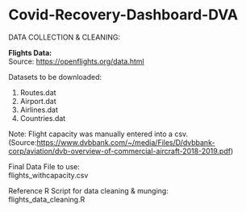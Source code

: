 # Covid-Recovery-Dashboard-DVA


DATA COLLECTION & CLEANING:

**Flights Data:**   
Source: https://openflights.org/data.html  
  
Datasets to be downloaded:  
1. Routes.dat  
2. Airport.dat  
3. Airlines.dat  
4. Countries.dat  
  
Note: Flight capacity was manually entered into a csv. (Source:https://www.dvbbank.com/~/media/Files/D/dvbbank-corp/aviation/dvb-overview-of-commercial-aircraft-2018-2019.pdf)    
  
Final Data File to use:  
flights_withcapacity.csv  
  
Reference R Script for data cleaning & munging:  
flights_data_cleaning.R
